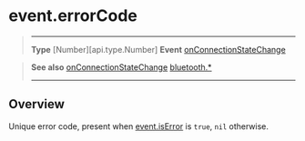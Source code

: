 # event.errorCode

> --------------------- ------------------------------------------------------------------------------------------
> __Type__              [Number][api.type.Number]
> __Event__             [onConnectionStateChange](/plugin/bluetooth/type/Gatt/event/onConnectionStateChange/index.md)


> __See also__          [onConnectionStateChange](/plugin/bluetooth/type/Gatt/event/onConnectionStateChange/index.md)
>						[bluetooth.*](/plugin/bluetooth.md)
> --------------------- ------------------------------------------------------------------------------------------

## Overview

Unique error code, present when [event.isError](/plugin/bluetooth/type/Gatt/event/onConnectionStateChange/isError.md) is `true`, `nil` otherwise.